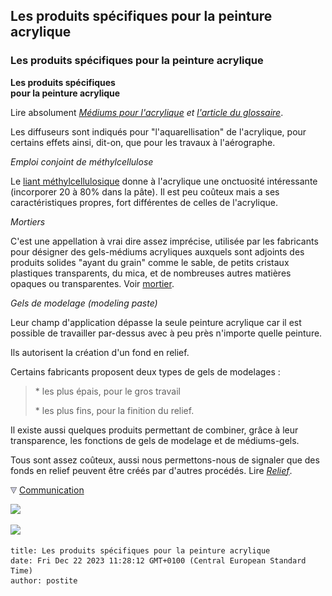 ## Les produits spécifiques pour la peinture acrylique
### Les produits spécifiques pour la peinture acrylique
 **Les produits spécifiques  
pour la peinture acrylique**

Lire absolument [_Médiums pour l'acrylique_](mediumspourlacrylique.html) _et [l'article du glossaire](acryliquegloss.html)_.

Les diffuseurs sont indiqués pour "l'aquarellisation" de l'acrylique, pour certains effets ainsi, dit-on, que pour les travaux à l'aérographe.

_Emploi conjoint de méthylcellulose_

Le [liant méthylcellulosique](methylcellulosiqueliant.html) donne à l'acrylique une onctuosité intéressante (incorporer 20 à 80% dans la pâte). Il est peu coûteux mais a ses caractéristiques propres, fort différentes de celles de l'acrylique.

_Mortiers_

C'est une appellation à vrai dire assez imprécise, utilisée par les fabricants pour désigner des gels-médiums acryliques auxquels sont adjoints des produits solides "ayant du grain" comme le sable, de petits cristaux plastiques transparents, du mica, et de nombreuses autres matières opaques ou transparentes. Voir [mortier](mortier.html).

_Gels de modelage (modeling paste)_

Leur champ d'application dépasse la seule peinture acrylique car il est possible de travailler par-dessus avec à peu près n'importe quelle peinture.

Ils autorisent la création d'un fond en relief.

Certains fabricants proposent deux types de gels de modelages :

> \* les plus épais, pour le gros travail
> 
> \* les plus fins, pour la finition du relief.

Il existe aussi quelques produits permettant de combiner, grâce à leur transparence, les fonctions de gels de modelage et de médiums-gels.

Tous sont assez coûteux, aussi nous permettons-nous de signaler que des fonds en relief peuvent être créés par d'autres procédés. Lire _[Relief](relief.html)_.



![](images/flechebas.gif) [Communication](http://www.artrealite.com/annonceurs.htm) 

[![](https://cbonvin.fr/sites/regie.artrealite.com/visuels/campagne1.png)](index-2.html#20131014)

![](https://cbonvin.fr/sites/regie.artrealite.com/visuels/campagne2.png)
```
title: Les produits spécifiques pour la peinture acrylique
date: Fri Dec 22 2023 11:28:12 GMT+0100 (Central European Standard Time)
author: postite
```
